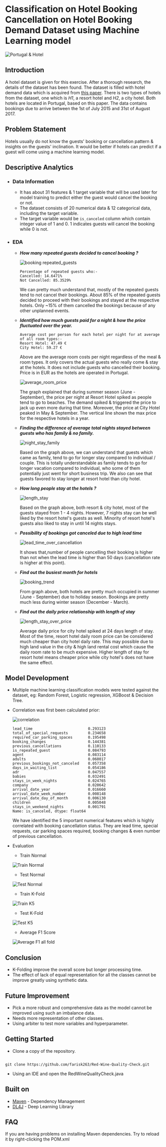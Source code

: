 # Classification on Hotel Booking Cancellation on Hotel Booking Demand Dataset using Machine Learning model

![Portugal & Hotel](https://videohive.img.customer.envatousercontent.com/files/9431b98a-d191-4101-ab26-4e7aac1c3e0e/inline_image_preview.jpg?auto=compress%2Cformat&fit=crop&crop=top&max-h=8000&max-w=590&s=0c359dd8c1702b5b8b8a9060e31cec1a)
## Introduction

A hotel dataset is given for this exercise. After a thorough research, the details of the dataset has been found. The dataset is filled with hotel demand data which is acquired from [this paper](https://www.sciencedirect.com/science/article/pii/S2352340918315191). There is two types of hotels from the dataset, one which is _H1_, a resort hotel and _H2_, a city hotel. Both hotels are located in Portugal, based on this paper. The data contains bookings due to arrive between the 1st of July 2015 and 31st of August 2017.

## Problem Statement
Hotels usually do not know the guests' booking or cancellation pattern & insights on the guests' inclination. It would be better if hotels can predict if a guest will come using a machine learning model.

## Descriptive Analytics

- ### Data Information
  - It has about 31 features & 1 target variable that will be used later for model training to predict either the guest would cancel the booking or not. 
  - The dataset consists of 20 numerical data & 12 categorical data, including the target variable.
  - The target variable would be `is_canceled` column which contain integer value of 1 and 0. 1 indicates guests will cancel the booking while 0 is not.
    
- ### EDA
  - **_How many repeated guests decided to cancel booking ?_**
 
    ![booking repeated_guests](https://user-images.githubusercontent.com/63250608/165352175-e00135e9-3f53-4d1a-a80a-3df7b796ba3b.png)
    
    ```
    Percentage of repeated guests who:- 
    Cancelled: 14.6471%
    Not Cancelled: 85.3529%
    ```
    
    We can pretty much understand that, mostly of the repeated guests tend to not cancel their bookings. About 85% of the repeated guests decided to proceed with their bookings and stayed at the respective hotels. Only ~15% of them cancelled the bookings because of any other unplanned events.
    
  - **_Identified how much guests paid for a night & how the price fluctuated over the year._**

    ```
    Average cost per person for each hotel per night for at average of all room types:- 
    Resort Hotel: 47.49 €
    City Hotel: 59.27 €
    ```
    
    Above are the average room costs per night regardless of the meal & room types. It only covers the actual guests who really come & stay at the hotels. It does not include guests who cancelled their booking. Price is in EUR as the hotels are operated in Portugal.
    
    ![average_room_price](https://user-images.githubusercontent.com/63250608/165353847-410128ef-0d94-45c1-834f-50306f342b86.png)
    
    The graph explained that during summer season (June - September), the price per night at Resort Hotel spiked as people tend to go to beaches. The demand spiked & triggered the price to jack up even more during that time. Moreover, the price at City Hotel peaked in May & September. The vertical line shown the max price for the respective hotels in a year.
    
  - **_Finding the difference of average total nights stayed between guests who has family & no family._**
  
    ![night_stay_family](https://user-images.githubusercontent.com/63250608/165354592-a6326459-709b-4539-a20b-046c9f3b6e49.png)
    
    Based on the graph above, we can understand that guests which came as family, tend to go for longer stay compared to individual / couple. This is totally understandable as family tends to go for longer vacation compared to individual, who some of them potentially just went for short business trip. We also can see that guests favored to stay longer at resort hotel than city hotel.
    
  - **_How long people stay at the hotels ?_**

    ![length_stay](https://user-images.githubusercontent.com/63250608/165354819-fed2d86a-dcb1-42f7-baf8-427e6e9a8705.png)
    
    Based on the graph above, both resort & city hotel, most of the guests stayed from 1 - 4 nights. However, 7 nights stay can be well liked by the resort hotel's guests as well. Minority of resort hotel's guests also liked to stay in until 14 nights stays.
    
  - **_Possibility of bookings got canceled due to high lead time_**

    ![lead_time_over_cancellation](https://user-images.githubusercontent.com/63250608/165355236-ef378083-b120-4bc0-85e6-697d81b0ea57.png)

    It shows that,number of people cancelling their booking is higher than not when the lead time is higher than 50 days (cancellation rate is higher at this point).
    
  - **_Find out the busiest month for hotels_**

    ![booking_trend](https://user-images.githubusercontent.com/63250608/165355548-06693be7-ee0b-4be2-80cf-c12d89801fa9.png)

    From graph above, both hotels are pretty much occupied in summer (June - September) due to holiday season. Bookings are pretty much less during winter season (December - March).
    
  - **_Find out the daily price relationship with length of stay_**
    
    ![length_stay_over_price](https://user-images.githubusercontent.com/63250608/165355842-bf26de5b-1b74-4a2b-b9cf-3f758691a130.png)

    Average daily price for city hotel spiked at 24 days length of stay. Most of the time, resort hotel daily room price can be considered much cheaper than city hotel daily rate. This may possible due to high land value in the city & high land rental cost which cause the daily room rate to be much expensive. Higher length of stay for resort hotel means cheaper price while city hotel's does not have the same effect.
    

## Model Development
  - Multiple machine learning classification models were tested against the dataset, eg: Random Forest, Logistic regression, XGBoost & Decision Tree.

  - Correlation was first been calculated prior:

    ![correlation](https://user-images.githubusercontent.com/63250608/165358574-dd342176-8d06-4d0f-87e7-56cfc6c46c49.png)

    ```
    lead_time                         0.293123
    total_of_special_requests         0.234658
    required_car_parking_spaces       0.195498
    booking_changes                   0.144381
    previous_cancellations            0.110133
    is_repeated_guest                 0.084793
    agent                             0.083114
    adults                            0.060017
    previous_bookings_not_canceled    0.057358
    days_in_waiting_list              0.054186
    adr                               0.047557
    babies                            0.032491
    stays_in_week_nights              0.024765
    company                           0.020642
    arrival_date_year                 0.016660
    arrival_date_week_number          0.008148
    arrival_date_day_of_month         0.006130
    children                          0.005048
    stays_in_weekend_nights           0.001791
    Name: is_canceled, dtype: float64
    ```
    
    We have identified the 5 important numerical features which is highly correlated with booking cancellation status. They are lead time, special requests, car parking spaces required, booking changes & even number of previous cancellation.

  - Evaluation

      - Train Normal

      ![Train Normal](https://user-images.githubusercontent.com/63250608/164382689-5b847d93-586f-4ab0-9a1d-e97316847027.png)

      - Test Normal

      ![Test Normal](https://user-images.githubusercontent.com/63250608/164382754-881c1f42-1d45-42ab-a657-d33ba200db4e.png)


      - Train K-Fold

      ![Train K5](https://user-images.githubusercontent.com/63250608/164382844-171bf913-476b-444e-b4d2-c4403f17ea00.png)


      - Test K-Fold

      ![Test K5](https://user-images.githubusercontent.com/63250608/164382919-1d60cca8-eaec-4b78-b0e5-78d9ac21180e.png)


      - Average F1 Score 

      ![Average F1 all fold](https://user-images.githubusercontent.com/63250608/164382977-a3b62b84-d086-490a-a47e-c5259480df28.png)
    
    
## **Conclusion**
 
  - K-Folding improve the overall score but longer processing time.
  - The effect of lack of equal representation for all the classes cannot be improve greatly using synthetic data. 

    
## **Future Improvement**
  - Pick a more robust and comprehensive data as the model cannot be improved using such an imbalance data.
  - Needs more representation of other classes.
  - Using arbiter to test more variables and hyperparameter.



## Getting Started 

- Clone a copy of the repository. 

```

git clone https://github.com/farisk263/Red-Wine-Quality-Check.git

```
- Using an IDE and open the RedWineQualityCheck.java




## Built on

* [Maven](https://maven.apache.org/) - Dependency Management
* [DL4J](https://deeplearning4j.org/) - Deep Learning Library


## FAQ 

If you are having problems on installing Maven dependencies. Try to reload it by right-clicking the POM.xml

